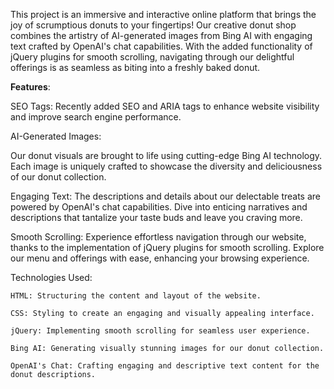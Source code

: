 This project is an immersive and interactive online platform that brings the joy of scrumptious donuts to your fingertips! Our creative donut shop combines the artistry of AI-generated images from Bing AI with engaging text crafted by OpenAI's chat capabilities. With the added functionality of jQuery plugins for smooth scrolling, navigating through our delightful offerings is as seamless as biting into a freshly baked donut.

**Features**:

SEO Tags: Recently added SEO and ARIA tags to enhance website visibility and improve search engine performance.

AI-Generated Images:

Our donut visuals are brought to life using cutting-edge Bing AI technology. Each image is uniquely crafted to showcase the diversity and deliciousness of our donut collection.

Engaging Text:
The descriptions and details about our delectable treats are powered by OpenAI's chat capabilities. Dive into enticing narratives and descriptions that tantalize your taste buds and leave you craving more.

Smooth Scrolling:
Experience effortless navigation through our website, thanks to the implementation of jQuery plugins for smooth scrolling. Explore our menu and offerings with ease, enhancing your browsing experience.

Technologies Used:

    HTML: Structuring the content and layout of the website.

    CSS: Styling to create an engaging and visually appealing interface.

    jQuery: Implementing smooth scrolling for seamless user experience.

    Bing AI: Generating visually stunning images for our donut collection.

    OpenAI's Chat: Crafting engaging and descriptive text content for the donut descriptions.

